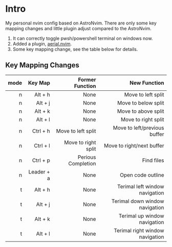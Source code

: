 # Intro

My personal nvim config based on AstroNvim.
There are only some key mapping changes and little plugin adjust compared to the AstroNvim.

1. It can correctly toggle pwsh/powershell terminal on windows now.
2. Added a plugin, [aerial.nvim](https://github.com/stevearc/aerial.nvim).
3. Some key mapping change, see the table below for details.

## Key Mapping Changes
| mode| Key Map| Former Function| New Function|
|---:|---:|---:|---:|
| n| Alt + h| None| Move to left split|
| n| Alt + j| None| Move to below split|
| n| Alt + k| None| Move to above split|
| n| Alt + l| None| Move to right split|
| n| Ctrl + h| Move to left split| Move to left/previous buffer|
| n| Ctrl + l| Move to right split| Move to right/next buffer|
| n| Ctrl + p| Perious Completion| Find files|
| n| Leader + a| None| Open code outline|
| t| Alt + h| None| Terimal left window navigation|
| t| Alt + j| None| Terimal down window navigation|
| t| Alt + k| None| Terimal up window navigation|
| t| Alt + l| None| Terimal right window navigation|

